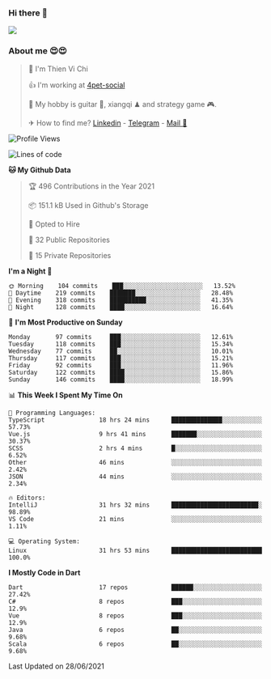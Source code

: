 ### Hi there 👋
![](https://media1.tenor.com/images/9aa4aee77151757a310fcdb4b8fd2a0a/tenor.gif?itemid=12671405)

### About me 😍😍

> 🙎 I'm Thien Vi Chi
> 
> 👍 I'm working at [4pet-social](https://github.com/4pet-social)
>
> 🥞 My hobby is guitar 🎸, xiangqi ♟ and strategy game 🎮.
> 
> ✈ How to find me? [Linkedin](https://www.linkedin.com/in/tvc12/) - [Telegram](https://t.me/yeutham212) - [Mail 📧](mailto:meomeocf98@gmail.com)
> 

<!--START_SECTION:waka-->
![Profile Views](http://img.shields.io/badge/Profile%20Views-8-blue)

![Lines of code](https://img.shields.io/badge/From%20Hello%20World%20I%27ve%20Written-745135%20lines%20of%20code-blue)

**🐱 My Github Data** 

> 🏆 496 Contributions in the Year 2021
 > 
> 📦 151.1 kB Used in Github's Storage 
 > 
> 💼 Opted to Hire
 > 
> 📜 32 Public Repositories 
 > 
> 🔑 15 Private Repositories  
 > 
**I'm a Night 🦉** 

```text
🌞 Morning    104 commits    ███░░░░░░░░░░░░░░░░░░░░░░   13.52% 
🌆 Daytime    219 commits    ███████░░░░░░░░░░░░░░░░░░   28.48% 
🌃 Evening    318 commits    ██████████░░░░░░░░░░░░░░░   41.35% 
🌙 Night      128 commits    ████░░░░░░░░░░░░░░░░░░░░░   16.64%

```
📅 **I'm Most Productive on Sunday** 

```text
Monday       97 commits     ███░░░░░░░░░░░░░░░░░░░░░░   12.61% 
Tuesday      118 commits    ███░░░░░░░░░░░░░░░░░░░░░░   15.34% 
Wednesday    77 commits     ██░░░░░░░░░░░░░░░░░░░░░░░   10.01% 
Thursday     117 commits    ███░░░░░░░░░░░░░░░░░░░░░░   15.21% 
Friday       92 commits     ███░░░░░░░░░░░░░░░░░░░░░░   11.96% 
Saturday     122 commits    ████░░░░░░░░░░░░░░░░░░░░░   15.86% 
Sunday       146 commits    ████░░░░░░░░░░░░░░░░░░░░░   18.99%

```


📊 **This Week I Spent My Time On** 

```text
💬 Programming Languages: 
TypeScript               18 hrs 24 mins      ██████████████░░░░░░░░░░░   57.73% 
Vue.js                   9 hrs 41 mins       ███████░░░░░░░░░░░░░░░░░░   30.37% 
SCSS                     2 hrs 4 mins        █░░░░░░░░░░░░░░░░░░░░░░░░   6.52% 
Other                    46 mins             ░░░░░░░░░░░░░░░░░░░░░░░░░   2.42% 
JSON                     44 mins             ░░░░░░░░░░░░░░░░░░░░░░░░░   2.34%

🔥 Editors: 
IntelliJ                 31 hrs 32 mins      ████████████████████████░   98.89% 
VS Code                  21 mins             ░░░░░░░░░░░░░░░░░░░░░░░░░   1.11%

💻 Operating System: 
Linux                    31 hrs 53 mins      █████████████████████████   100.0%

```

**I Mostly Code in Dart** 

```text
Dart                     17 repos            ██████░░░░░░░░░░░░░░░░░░░   27.42% 
C#                       8 repos             ███░░░░░░░░░░░░░░░░░░░░░░   12.9% 
Vue                      8 repos             ███░░░░░░░░░░░░░░░░░░░░░░   12.9% 
Java                     6 repos             ██░░░░░░░░░░░░░░░░░░░░░░░   9.68% 
Scala                    6 repos             ██░░░░░░░░░░░░░░░░░░░░░░░   9.68%

```



 Last Updated on 28/06/2021
<!--END_SECTION:waka-->
